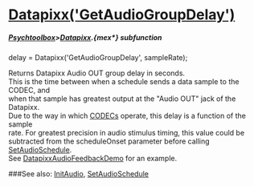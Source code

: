 # [Datapixx('GetAudioGroupDelay')](Datapixx-GetAudioGroupDelay) 
##### [Psychtoolbox](Psychtoolbox)>[Datapixx](Datapixx).{mex*} subfunction

delay = Datapixx('GetAudioGroupDelay', sampleRate);

Returns Datapixx Audio OUT group delay in seconds.  
This is the time between when a schedule sends a data sample to the CODEC, and  
when that sample has greatest output at the "Audio OUT" jack of the Datapixx.  
Due to the way in which [CODECs](CODECs) operate, this delay is a function of the sample  
rate. For greatest precision in audio stimulus timing, this value could be  
subtracted from the scheduleOnset parameter before calling [SetAudioSchedule](SetAudioSchedule).  
See [DatapixxAudioFeedbackDemo](DatapixxAudioFeedbackDemo) for an example.  
  


###See also:
[InitAudio](Datapixx-InitAudio), [SetAudioSchedule](Datapixx-SetAudioSchedule)
